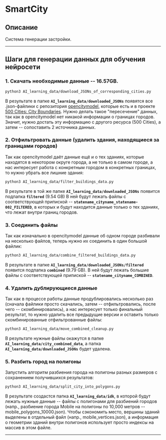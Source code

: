 # SmartCity

## Описание

Система генерации застройки.

---

## Шаги для генерации данных для обучения нейросети

### 1. Скачать необходимые данные -- 16.57GB.

```bash
python3 AI_learning_data/download_JSONs_of_corresponding_cities.py
```

В результате в папке **`AI_learning_data/downloaded_JSONs`** появятся все .json-файлики с репозитория [opencitymodel](https://github.com/opencitymodel/opencitymodel), которые есть и в проекте [500 Cities: City Boundaries](https://catalog.data.gov/dataset/500-cities-city-boundaries).
Нужно делать такое "пересечение" данных, так как в opencitymodel нет никакой информации о границах городов. Значит, нужно достать эту информацию с другого ресурса (500 Cities), а затем -- сопоставить 2 источника данных.

### 2. Отфильтровать данные (удалить здания, находящиеся за границами городов)

Так как opencitymodel даёт данные ещё и о тех зданиях, которые находятся в некотором округе города, а не только в самом городе, а нас интересует работа с конкретным городом в конкретных границах, то нужно убрать все лишние здания:

```bash
python3 AI_learning_data/filter_buildings_data.py
```

В результате в той же папке **`AI_learning_data/downloaded_JSONs`** появится подпапка **`filtered`** (9.54 GB)
В ней будут лежать файлы с соответствующей припиской -- **`statename_cityname_statename-002_FILTERED`**, в которых и будут находится данные только о тех зданиях, что лежат внутри границ городов.

### 3. Соединить файлы

Так как изначально в opencitymodel данные об одном городе разбивали на несколько файлов, теперь нужно их соединить в один большой файлик:

```bash
python3 AI_learning_data/combine_filtered_buildings_data.py
```

В результате в папке **`AI_learning_data/downloaded_JSONs/filtered`** появится подпапка **`combined`** (9.79 GB).
В ней будут лежать большие файлы с соответствующей припиской -- **`statename_cityname_COMBINED`**.

### 4. Удалить дублирующиеся данные

Так как в процессе работы данные продублировались несколько раз (сначала файлики просто скачались, затем -- отфильтровались, после чего -- скомбинировались), а нас интересует только финальный результат, то нужно удалить все предыдущие версии и оставить только скомбинированные отфильтрованные файлы:

```bash
python3 AI_learning_data/move_combined_cleanup.py
```

В результате нужные файлы окажутся в папке **`AI_learning_data/city_combined_data`**, а папка **`AI_learning_data/downloaded_JSONs`** будет удалена.

### 5. Разбить город на полигоны

Запустить алгоритм разбиения города на полигоны разных размеров с сохранением получившихся результатов:

```bash
python3 AI_learning_data/split_city_into_polygons.py
```

В результате создастся папка **`AI_learning_data/idk`**, в которой будут лежать нужные данные -- файлы с полигонами для разбиений городов (напр., разбиение города Mobile на полигоны по 10,000 метров -- mobile_polygons_10000.json). Чтобы сэкономить место, вершины зданий выделены в отдельный файл (напр., mobile_vertices.json), а информация о геометрии зданий внутри полигонов использует просто индексы на массив в этом файле.

---
